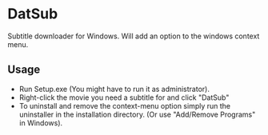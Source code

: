 DatSub
======

Subtitle downloader for Windows.
Will add an option to the windows context menu.

Usage
--------
* Run Setup.exe (You might have to run it as administrator).
* Right-click the movie you need a subtitle for and click "DatSub"
* To uninstall and remove the context-menu option simply run the uninstaller in the installation directory. (Or use "Add/Remove Programs" in Windows).
